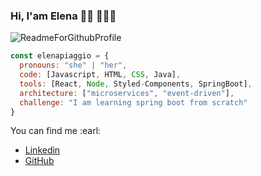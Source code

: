 ### Hi, I'am Elena 👋🏾 👩🏾‍💻 

![ReadmeForGithubProfile](https://user-images.githubusercontent.com/43441336/90563788-95109700-e1a4-11ea-9b6d-044be3470495.png)
```javascript
const elenapiaggio = {
  pronouns: "she" | "her",
  code: [Javascript, HTML, CSS, Java],
  tools: [React, Node, Styled-Components, SpringBoot],
  architecture: ["microservices", "event-driven"],
  challenge: "I am learning spring boot from scratch"
}
```

You can find me :earl:
- [Linkedin](https://www.linkedin.com/in/elena-piaggio/)
- [GitHub](https://github.com/elenapiaggio)

<!--
**elenapiaggio/elenapiaggio** is a ✨ _special_ ✨ repository because its `README.md` (this file) appears on your GitHub profile.

Here are some ideas to get you started:

- 🔭 I’m currently working on ...
- 🌱 I’m currently learning ...
- 👯 I’m looking to collaborate on ...
- 🤔 I’m looking for help with ...
- 💬 Ask me about ...
- 📫 How to reach me: ...
- 😄 Pronouns: ...
- ⚡ Fun fact: ...
-->
